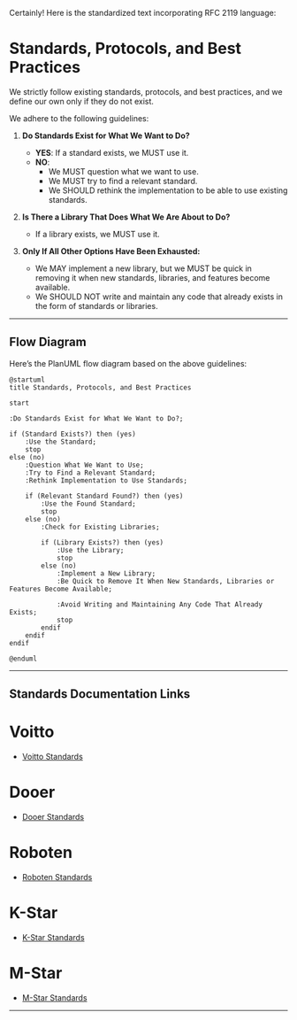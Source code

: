 Certainly! Here is the standardized text incorporating RFC 2119 language:
# Standards, Protocols, and Best Practices

We strictly follow existing standards, protocols, and best practices, and we define our own only if they do not exist.

We adhere to the following guidelines:

1. **Do Standards Exist for What We Want to Do?**
   - **YES**: If a standard exists, we MUST use it.
   - **NO**: 
     - We MUST question what we want to use.
     - We MUST try to find a relevant standard.
     - We SHOULD rethink the implementation to be able to use existing standards.

2. **Is There a Library That Does What We Are About to Do?**
   - If a library exists, we MUST use it.

3. **Only If All Other Options Have Been Exhausted:**
   - We MAY implement a new library, but we MUST be quick in removing it when new standards, libraries, and features become available.
   - We SHOULD NOT write and maintain any code that already exists in the form of standards or libraries.

---

## Flow Diagram

Here’s the PlanUML flow diagram based on the above guidelines:

```plantuml
@startuml
title Standards, Protocols, and Best Practices

start

:Do Standards Exist for What We Want to Do?;

if (Standard Exists?) then (yes)
    :Use the Standard;
    stop
else (no)
    :Question What We Want to Use;
    :Try to Find a Relevant Standard;
    :Rethink Implementation to Use Standards;

    if (Relevant Standard Found?) then (yes)
        :Use the Found Standard;
        stop
    else (no)
        :Check for Existing Libraries;

        if (Library Exists?) then (yes)
            :Use the Library;
            stop
        else (no)
            :Implement a New Library;
            :Be Quick to Remove It When New Standards, Libraries or Features Become Available;

            :Avoid Writing and Maintaining Any Code That Already Exists;
            stop
        endif
    endif
endif

@enduml
```

---

## Standards Documentation Links

# Voitto  
- [Voitto Standards](voitto/standards.md)  

# Dooer  
- [Dooer Standards](dooer/standards.md)  

# Roboten  
- [Roboten Standards](roboten/standards.md)  

# K-Star  
- [K-Star Standards](k-star/standards.md)  

# M-Star  
- [M-Star Standards](m-star/standards.md)

---
